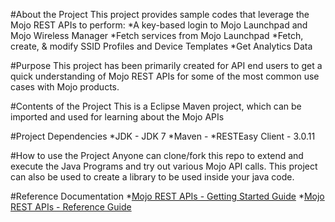 #About the Project
This project provides sample codes that leverage the Mojo REST APIs to perform:
*A key-based login to Mojo Launchpad and Mojo Wireless Manager
*Fetch services from Mojo Launchpad
*Fetch, create, & modify SSID Profiles and Device Templates
*Get Analytics Data

#Purpose
This project has been primarily created for API end users to get a quick understanding of Mojo REST APIs for some of the most common use cases with Mojo products.

#Contents of the Project
This is a Eclipse Maven project, which can be imported and used for learning about the Mojo APIs

#Project Dependencies
*JDK - JDK 7 
*Maven - 
*RESTEasy Client - 3.0.11

#How to use the Project
Anyone can clone/fork this repo to extend and execute the Java Programs and try out various Mojo API calls. This project can also be used to create a library to be used inside your java code. 

#Reference Documentation
*[Mojo REST APIs - Getting Started Guide](https://support.mojonetworks.com/support/solutions/articles/9000124630-getting-started-with-mojo-rest-apis)
*[Mojo REST APIs - Reference Guide](http://prod.mojonetworks.com/WebAPI/source/)
